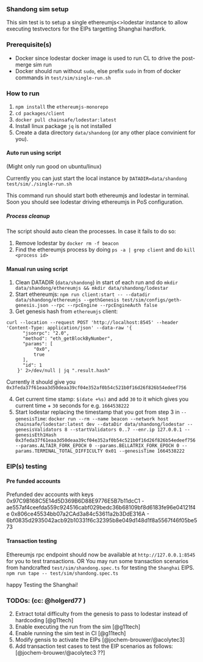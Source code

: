 ### Shandong sim setup

This sim test is to setup a single ethereumjs<>lodestar instance to allow executing testvectors for the EIPs targetting Shanghai hardfork.

### Prerequisite(s)

- Docker since lodestar docker image is used to run CL to drive the post-merge sim run
- Docker should run without `sudo`, else prefix `sudo` in from of docker commands in `test/sim/single-run.sh`

### How to run

1. `npm install` the `ethereumjs-monorepo`
2. `cd packages/client`
3. `docker pull chainsafe/lodestar:latest`
4. Install linux package `jq` is not installed
5. Create a data directory `data/shandong` (or any other place convinient for you).

#### Auto run using script

(Might only run good on ubuntu/linux)

Currently you can just start the local instance by
`DATADIR=data/shandong test/sim/./single-run.sh`

This command run should start both ethereumjs and lodestar in terminal. Soon you should see lodestar driving ethereumjs in PoS configuration.

##### Process cleanup

The script should auto clean the processes. In case it fails to do so:

1. Remove lodestar by `docker rm -f beacon`
2. Find the ethereumjs process by doing `ps -a | grep client` and do `kill <process id>`

#### Manual run using script

1. Clean DATADIR (`data/shandong`) in start of each run and do `mkdir data/shandong/ethereumjs && mkdir data/shandong/lodestar`
2. Start ethereumjs: `npm run client:start -- --datadir data/shandong/ethereumjs --gethGenesis test/sim/configs/geth-genesis.json --rpc --rpcEngine --rpcEngineAuth false`
3. Get genesis hash from `ethereumjs` client:

```
curl --location --request POST 'http://localhost:8545' --header 'Content-Type: application/json' --data-raw '{
      "jsonrpc": "2.0",
      "method": "eth_getBlockByNumber",
      "params": [
          "0x0",
          true
      ],
      "id": 1
    }' 2>/dev/null | jq ".result.hash"
```

Currently it should give you `0x3feda37f61eaa3d50deaa39cf04e352af0b54c521b0f16d26f826b54edeef756`

4. Get current time stamp: `$(date +%s)` and add `30` to it which gives you current time + `30` seconds for e.g. `1664538222`
5. Start lodestar replacing the timestamp that you got from step 3 in `--genesisTime`: `docker run --rm --name beacon --network host chainsafe/lodestar:latest dev --dataDir data/shandong/lodestar --genesisValidators 8 --startValidators 0..7 --enr.ip 127.0.0.1 --genesisEth1Hash 0x3feda37f61eaa3d50deaa39cf04e352af0b54c521b0f16d26f826b54edeef756 --params.ALTAIR_FORK_EPOCH 0 --params.BELLATRIX_FORK_EPOCH 0 --params.TERMINAL_TOTAL_DIFFICULTY 0x01 --genesisTime 1664538222`

### EIP(s) testing

#### Pre funded accounts

Prefunded dev accounts with keys
0x97C9B168C5E14d5D369B6D88E9776E5B7b11dcC1 - ae557af4ceefda559c924516cabf029bedc36b68109bf8d6183fe96e04121f4e
0x806ce45534bb07a2CAd3a84c53611a2b3DdE316A - 6bf0835d2935042acb92b10331f6c32395b8e049d148d1f8a5567f46f05be573

#### Transaction testing

Ethereumjs rpc endpoint should now be available at `http://127.0.0.1:8545` for you to test transactions.
OR
You may run some transaction scenarios from handcrafted `test/sim/shandong.spec.ts` for testing the `Shanghai` EIPS.
`npm run tape -- test/sim/shandong.spec.ts`

happy Testing the Shanghai!

### TODOs: (cc: @holgerd77 )

2. Extract total difficulty from the genesis to pass to lodestar instead of hardcoding [@g11tech]
3. Enable executing the run from the sim [@g11tech]
4. Enable running the sim test in CI [@g11tech]
5. Modify gensis to activate the EIPs [@jochem-brouwer/@acolytec3]
6. Add transaction test cases to test the EIP scenarios as follows: [@jochem-brouwer/@acolytec3 ??]
